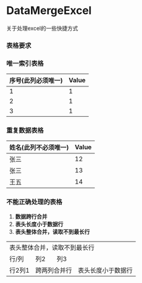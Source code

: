 # DataMergeExcel
关于处理excel的一些快捷方式


### 表格要求

### 唯一索引表格

| 序号(此列必须唯一) | Value |
|------------|-------|
| 1          | 1     |
| 2          | 1     |
| 3          | 1     |

### 重复数据表格

| 姓名(此列不必须唯一) | Value |
|-------------|-------|
| 张三          | 12    |
| 张三          | 13    |
| 王五          | 14    |


### 不能正确处理的表格
1. **数据跨行合并**
2. **表头长度小于数据行**
3. **表头整体合并，读取不到最长行**

<table>
     <tr>
      	 <td colspan="4" class="center">表头整体合并，读取不到最长行</td>
    </tr>
    <tr>
        <td>行/列</td> 
        <td>列2</td> 
        <td>列3</td>
   </tr>
    <tr>
  		 <td>行2列1</td> 
      	 <td colspan="2">跨两列合并行</td>
         <td>表头长度小于数据行</td> 
    </tr>
</table>